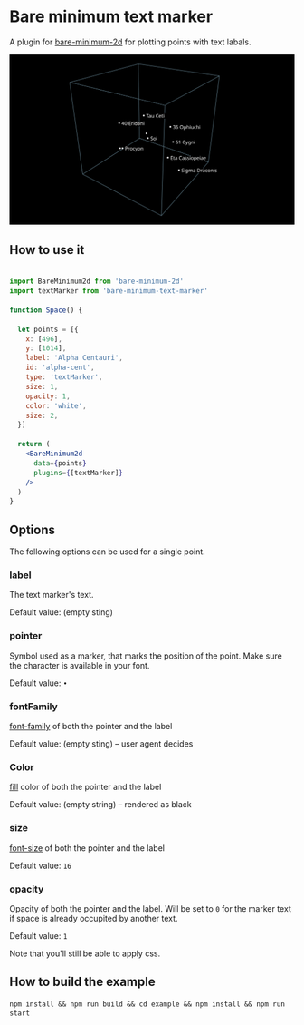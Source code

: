 # Bare minimum text marker

A plugin for [bare-minimum-2d](https://www.npmjs.com/package/bare-minimum-2d) for plotting points with text labals.

![](./example/public/favicon.svg)

## How to use it

```jsx

import BareMinimum2d from 'bare-minimum-2d'
import textMarker from 'bare-minimum-text-marker'

function Space() {

  let points = [{
    x: [496],
    y: [1014],
    label: 'Alpha Centauri',
    id: 'alpha-cent',
    type: 'textMarker',
    size: 1,
    opacity: 1,
    color: 'white',
    size: 2,
  }]

  return (
    <BareMinimum2d
      data={points}
      plugins={[textMarker]}
    />
  )
}

```

## Options

The following options can be used for a single point.

### label 

The text marker's text.

Default value: (empty sting)

### pointer

Symbol used as a marker, that marks the position of the point. Make sure the 
character is available in your font.

Default value: `•`

### fontFamily

[font-family] of both the pointer and the label 

Default value: (empty sting) – user agent decides

### Color 

[fill] color of both the pointer and the label 

Default value: (empty string) – rendered as black

### size

[font-size] of both the pointer and the label 

Default value: `16`

### opacity

Opacity of both the pointer and the label. Will be set to `0` for the marker
text if space is already occupited by another text.

Default value: `1`

Note that you'll still be able to apply css.

## How to build the example

```
npm install && npm run build && cd example && npm install && npm run start
```

[font-family]: https://developer.mozilla.org/en-US/docs/Web/SVG/Attribute/font-family
[fill]: https://developer.mozilla.org/en-US/docs/Web/SVG/Attribute/fill
[font-size]: https://developer.mozilla.org/en-US/docs/Web/SVG/Attribute/font-size
